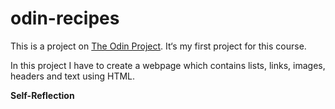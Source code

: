 # odin-recipes
This is a project on [The Odin Project](https://theodinproject.com). It‘s my first project for this course.

In this project I have to create a webpage which contains lists, links, images, headers and text using HTML.

**Self-Reflection**